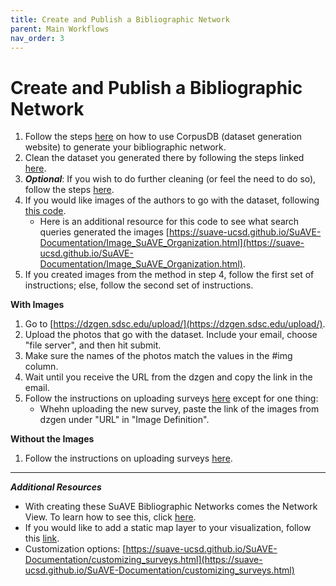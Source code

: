 ```yaml
---
title: Create and Publish a Bibliographic Network
parent: Main Workflows
nav_order: 3
---
```


# Create and Publish a Bibliographic Network

1. Follow the steps [here](https://suave-ucsd.github.io/SuAVE-Documentation/corpusdb_dataset_gen_start.html)  on how to use CorpusDB (dataset generation website) to generate your bibliographic network.
2. Clean the dataset you generated there by following the steps linked [here](https://suave-ucsd.github.io/SuAVE-Documentation/corpusdb_cleaning.html).
3. ***Optional***: If you wish to do further cleaning (or feel the need to do so), follow the steps [here](https://suave-ucsd.github.io/SuAVE-Documentation/Curate_Network_Files.html).
4. If you would like images of the authors to go with the dataset, following [this code](https://suave-ucsd.github.io/SuAVE-Documentation/Bibliographic_Network_Images.html).
   - Here is an additional resource for this code to see what search queries generated the images [https://suave-ucsd.github.io/SuAVE-Documentation/Image_SuAVE_Organization.html](https://suave-ucsd.github.io/SuAVE-Documentation/Image_SuAVE_Organization.html).
5. If you created images from the method in step 4, follow the first set of instructions; else, follow the second set of instructions.

**With Images**
1. Go to [https://dzgen.sdsc.edu/upload/](https://dzgen.sdsc.edu/upload/).
2. Upload the photos that go with the dataset. Include your email, choose "file server", and then hit submit.
3. Make sure the names of the photos match the values in the #img column.
4. Wait until you receive the URL from the dzgen and copy the link in the email. 
5. Follow the instructions on uploading surveys [here](https://suave-ucsd.github.io/SuAVE-Documentation/Publish_Questionnare.html) except for one thing:
    - Whehn uploading the new survey, paste the link of the images from dzgen under "URL" in "Image Definition".
  
**Without the Images**
1. Follow the instructions on uploading surveys [here](https://suave-ucsd.github.io/SuAVE-Documentation/Publish_Questionnare.html).

---
***Additional Resources***
- With creating these SuAVE Bibliographic Networks comes the Network View. To learn how to see this, click [here](https://suave-ucsd.github.io/SuAVE-Documentation/SuAVE_with_Network_View.html).
- If you would like to add a static map layer to your visualization, follow this [link](https://suave-ucsd.github.io/SuAVE-Documentation/Static_Map.html).
- Customization options: [https://suave-ucsd.github.io/SuAVE-Documentation/customizing_surveys.html](https://suave-ucsd.github.io/SuAVE-Documentation/customizing_surveys.html)
